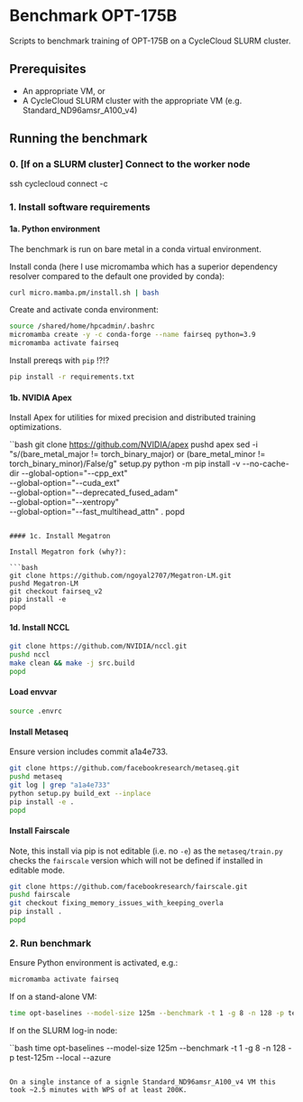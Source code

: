 # Benchmark OPT-175B 

Scripts to benchmark training of OPT-175B on a CycleCloud SLURM cluster.

## Prerequisites

- An appropriate VM, or
- A CycleCloud SLURM cluster with the appropriate VM (e.g. Standard_ND96amsr_A100_v4)

## Running the benchmark

### 0. [If on a SLURM cluster] Connect to the worker node

 ssh <private-ip>
 cyclecloud connect <node-name> -c <cluster-name>

### 1. Install software requirements

#### 1a. Python environment

The benchmark is run on bare metal in a conda virtual environment.

Install conda (here I use micromamba which has a superior dependency resolver compared to the default one provided by conda):

```bash
curl micro.mamba.pm/install.sh | bash
```

Create and activate conda environment:

```bash
source /shared/home/hpcadmin/.bashrc
micromamba create -y -c conda-forge --name fairseq python=3.9
micromamba activate fairseq
```

Install prereqs with `pip` !?!?

```bash
pip install -r requirements.txt
```

#### 1b. NVIDIA Apex

Install Apex for utilities for mixed precision and distributed training optimizations.

``bash
git clone https://github.com/NVIDIA/apex
pushd apex
sed -i "s/(bare_metal_major != torch_binary_major) or (bare_metal_minor != torch_binary_minor)/False/g" setup.py
python -m pip install -v --no-cache-dir --global-option="--cpp_ext" \
    --global-option="--cuda_ext" \
    --global-option="--deprecated_fused_adam" \
    --global-option="--xentropy" \
    --global-option="--fast_multihead_attn" .
popd
```

#### 1c. Install Megatron

Install Megatron fork (why?):

```bash
git clone https://github.com/ngoyal2707/Megatron-LM.git
pushd Megatron-LM
git checkout fairseq_v2
pip install -e
popd
```

#### 1d. Install NCCL

```bash
git clone https://github.com/NVIDIA/nccl.git
pushd nccl
make clean && make -j src.build
popd
```

#### Load envvar

```bash
source .envrc
```

#### Install Metaseq

Ensure version includes commit a1a4e733.

```bash
git clone https://github.com/facebookresearch/metaseq.git
pushd metaseq
git log | grep "a1a4e733"
python setup.py build_ext --inplace
pip install -e .
popd
```

#### Install Fairscale

Note, this install via pip is not editable (i.e. no `-e`) as the `metaseq/train.py` checks the `fairscale` version which will not be defined if installed in editable mode.

```bash
git clone https://github.com/facebookresearch/fairscale.git
pushd fairscale
git checkout fixing_memory_issues_with_keeping_overla
pip install .
popd 
```

### 2. Run benchmark

Ensure Python environment is activated, e.g.:

```bash
micromamba activate fairseq
```

If on a stand-alone VM:

```bash
time opt-baselines --model-size 125m --benchmark -t 1 -g 8 -n 128 -p test-125m --local --azure
```

If on the SLURM log-in node:

``bash
time opt-baselines --model-size 125m --benchmark -t 1 -g 8 -n 128 -p test-125m --local --azure
```

On a single instance of a signle Standard_ND96amsr_A100_v4 VM this took ~2.5 minutes with WPS of at least 200K.